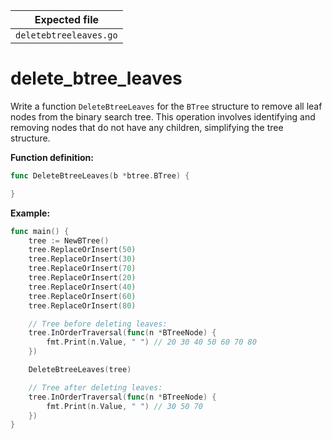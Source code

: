 | Expected file          |
| ---------------------- |
| `deletebtreeleaves.go` |

# delete_btree_leaves

Write a function `DeleteBtreeLeaves` for the `BTree` structure to remove all leaf nodes from the binary search tree. This operation involves identifying and removing nodes that do not have any children, simplifying the tree structure.

**Function definition:**

```go
func DeleteBtreeLeaves(b *btree.BTree) {

}
```

**Example:**

```go
func main() {
    tree := NewBTree()
    tree.ReplaceOrInsert(50)
    tree.ReplaceOrInsert(30)
    tree.ReplaceOrInsert(70)
    tree.ReplaceOrInsert(20)
    tree.ReplaceOrInsert(40)
    tree.ReplaceOrInsert(60)
    tree.ReplaceOrInsert(80)

    // Tree before deleting leaves:
    tree.InOrderTraversal(func(n *BTreeNode) {
        fmt.Print(n.Value, " ") // 20 30 40 50 60 70 80
    })

    DeleteBtreeLeaves(tree)

    // Tree after deleting leaves:
    tree.InOrderTraversal(func(n *BTreeNode) {
        fmt.Print(n.Value, " ") // 30 50 70
    })
}

```
